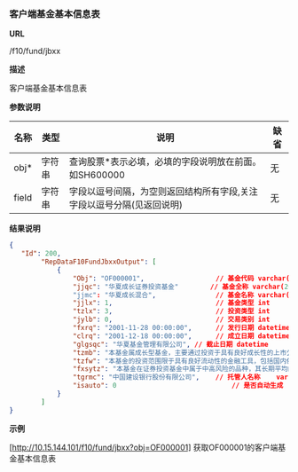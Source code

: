 
### 客户端基金基本信息表

**URL**

/f10/fund/jbxx

**描述**

客户端基金基本信息表 

**参数说明**

|名称|类型|说明|缺省|
| -------- | -------- | -------- | -------- |
|obj\*|字符串|查询股票\*表示必填，必填的字段说明放在前面。如SH600000|无|
|field|字符串|字段以逗号间隔，为空则返回结构所有字段,关注字段以逗号分隔(见返回说明)|无|



**结果说明**

```json
{
   "Id": 200,
        "RepDataF10FundJbxxOutput": [
            {
                "Obj": "OF000001",					// 基金代码	varchar(10)		
                "jjqc": "华夏成长证券投资基金"		// 基金全称	varchar(200)
                "jjmc": "华夏成长混合",				// 基金名称	varchar(30)
                "jjlx": 1,							// 基金类型	int
                "tzlx": 3,							// 投资类型	int
                "jylb": 0,							// 交易类别	int
                "fxrq": "2001-11-28 00:00:00",		// 发行日期	datetime
                "clrq": "2001-12-18 00:00:00",		// 成立日期	datetime
                "glgsqc": "华夏基金管理有限公司",	// 截止日期	datetime
                "tzmb": "本基金属成长型基金，主要通过投资于具有良好成长性的上市公司的股票，在保持基金资产安全性和流动性的前提下，实现基金的长期资本增值。",// 投资目标	varchar(2000)
                "tzfw": "本基金的投资范围限于具有良好流动性的金融工具，包括国内依法公开发行上市的股票、债券及中国证监会允许基金投资的其他金融工具。其中投资的重点是预期利润或收入具有良好增长潜力的成长型上市公司所发行的股票，这部分投资比例将不低于本基金股票资产的80%。",// 投资范围	varchar(2000)
                "fxsytz": "本基金在证券投资基金中属于中高风险的品种，其长期平均的预期收益和风险高于债券基金和混合基金。",		// 风险收益特征	varchar(2000)
                "tgrmc": "中国建设银行股份有限公司",	// 托管人名称	varchar(200)
                "isauto": 0  							// 是否自动生成	int
            }
    	]
}
```

**示例**

[http://10.15.144.101/f10/fund/jbxx?obj=OF000001]
获取OF000001的客户端基金基本信息表 
